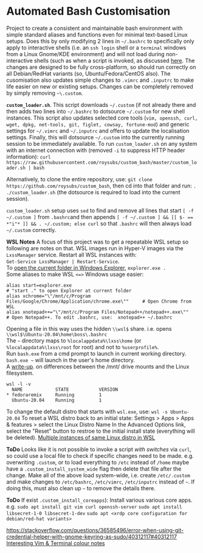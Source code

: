 # Automated Bash Customisation

Project to create a consistent and maintainable bash environment with simple standard aliases and functions even for minimal text-based Linux setups. Does this by only modifying 2 lines in `~/.bashrc` to specifically only apply to interactive shells (i.e. an `ssh login` shell or a `terminal` windows from a Linux Gnome/KDE environment) and will not load during non-interactive shells (such as when a script is invoked, as discussed [here](https://askubuntu.com/questions/1293474/which-bash-profile-file-should-i-use-for-each-scenario/1293679#1293679). The changes are designed to be fully cross-platform, so should run correctly on all Debian/RedHat variants (so, Ubuntu/Fedora/CentOS also). The cusomisation also updates simple changes to `.vimrc` and `.inputrc` to make life easier on new or existing setups. Changes can be completely removed by simply removing `~\.custom`.

**`custom_loader.sh`**. This script downloads `~/.custom` (if not already there and then adds two lines into `~/.bashrc` to dotsource `~/.custom` for new shell instances. This script also updates selected core tools (`vim, openssh, curl, wget, dpkg, net-tools, git, figlet, cowsay, fortune-mod`) and generic settings for `~/.vimrc` and `~/.inputrc` and offers to update the localisation settings. Finally, this will dotsource `~/.custom` into the currently running session to be immediately available. To run `custom_loader.sh` on any system with an internet connection with (removed `-i` to suppress HTTP header information):
`curl https://raw.githubusercontent.com/roysubs/custom_bash/master/custom_loader.sh | bash`

Alternatively, to clone the entire repository, use: `git clone https://github.com/roysubs/custom_bash`, then cd into that folder and run: `. ./custom_loader.sh` (the dotsource is required to load into the current session).

`custom_loader.sh` setup uses `sed` to find and remove all lines that start `[ -f ~/.custom ]` from `.bashrc`and then appends `[ -f ~/.custom ] && [[ $- == *"i"* ]] && . ~/.custom; else curl` so that `.bashrc` will then always load `~/.custom` correctly.

**WSL Notes** A focus of this project was to get a repeatable WSL setup so following are notes on that. WSL images run in Hyper-V images via the `LxssManager` service. Restart all WSL instances with:  
`Get-Service LxssManager | Restart-Service`.  
To [open the current folder in Windows Explorer](https://superuser.com/questions/1338991/how-to-open-windows-explorer-from-current-working-directory-of-wsl-shell#1385493), `explorer.exe .`  
Some aliases to make WSL `<=>` Windows usage easier:  
```
alias start=explorer.exe                                                          # "start ." to open Explorer at current folder
alias xchrome="\"/mnt/c/Program Files/Google/Chrome/Application/chrome.exe\""     # Open Chrome from WSL
alias xnotepad++="\"/mnt/c/Program Files/Notepad++/notepad++.exe\""               # Open Notepad++. To edit .bashrc, use:  xnotepad++ ~/.bashrc
```  
Opening a file in this way uses the hidden `\\wsl$` share. i.e. opens `\\wsl$\Ubuntu-20.04\home\boss\.bashrc`  
The `~` directory maps to `%localappdata%\lxss\home` (or `%localappdata%\lxss\root` for root) and not to `%userprofile%`.  
Run `bash.exe` from a cmd prompt to launch in current working directory. `bash.exe ~` will launch in the user's home directory.  
A [write-up](https://github.com/microsoft/WSL/issues/87#issuecomment-214567251). on differences between the /mnt/ drive mounts and the Linux filesystem.  
```  
wsl -l -v
  NAME            STATE           VERSION
* fedoraremix     Running         1
  Ubuntu-20.04    Running         1
```
To change the default distro that starts with `wsl.exe`, use: `wsl -s Ubuntu-20.04`
To reset a WSL distro back to an initial state: Settings > Apps > Apps & features > select the Linux Distro Name
In the Advanced Options link, select the "Reset" button to restroe to the initial install state (everything will be deleted).
[Multiple instances of same Linux distro in WSL](https://medium.com/swlh/why-you-should-use-multiple-instances-of-same-linux-distro-on-wsl-windows-10-f6f140f8ed88)

**ToDo** Looks like it is not possible to invoke a script *with switches* via `curl`, so could use a local file to check if specific changes need to be made. e.g. overwriting `.custom`, or to load everything to `/etc` instead of `/home` maybe have a `.custom_install_system_wide` flag then delete that file after the change. Make all of the above load system-wide, i.e. create `/etc/.custom` and make changes to `/etc/bashrc`, `/etc/vimrc`, `/etc/inputrc` instead of `~`. If doing this, must also clean up `~` to remove the details there.

**ToDo** If exist `.custom_install_coreapps`): Install various various core apps. e.g.
`sudo apt install git vim curl openssh-server`
`sudo apt install libsecret-1-0 libsecret-1-dev`
`sudo apt <xrdp core configuration for debian/red-hat variants>`

https://stackoverflow.com/questions/36585496/error-when-using-git-credential-helper-with-gnome-keyring-as-sudo/40312117#40312117
[Interesting Vim & Terminal colour notes](https://medium.com/@gillicarmon/create-color-scheme-for-vim-335e842e29ea)
